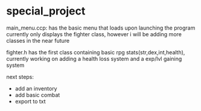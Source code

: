 # special_project
main_menu.ccp:
has the basic menu that loads upon launching the program currently only displays the fighter class, however i will be adding more classes in the near future 

fighter.h 
has the first class containing basic rpg stats(str,dex,int,health), currently working on adding a health loss system and a exp/lvl gaining system

next steps:
- add an inventory 
- add basic combat
- export to txt

